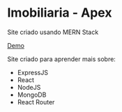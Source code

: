 # Imobiliaria - Apex
Site criado usando MERN Stack

[Demo](http://apex-imobiliaria.herokuapp.com)

Site criado para aprender mais sobre: 

  - ExpressJS
  - React
  - NodeJS
  - MongoDB
  - React Router
